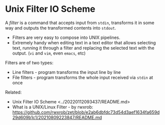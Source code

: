 # Unix Filter IO Scheme

A *filter* is a command that accepts input from `stdin`, transforms it 
in some way and outputs the transformed contents into `stdout`.

* Filters are very easy to compose into UNIX pipelines.
* Extremely handy when editing text in a text editor that allows 
  selecting text, running it through a filter and replacing the selected 
  text with the output. (`vi` and `vim`, even `emacs`, etc)

Filters are of two types:

* Line filters - program transforms the input line by line
* File filters - program transforms the whole input received via `stdin` 
  at once

Related:

* Unix Filter IO Scheme <../20220112093437/README.md>
* What is a UNIX/Linux Filter - by rwxrob: <https://github.com/rwxrob/zet/blob/e2ab6dbfdc73d54d3aef1634fa659d29d609b1c1/20210809223847/README.md>

